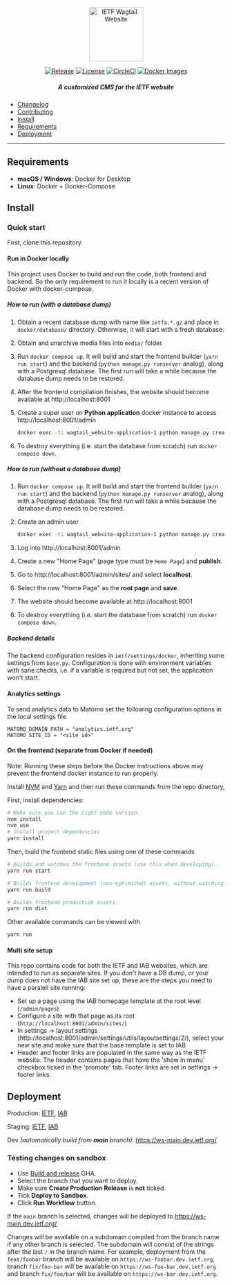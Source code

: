 <div align="center">
    
<img src="https://raw.githubusercontent.com/ietf-tools/common/main/assets/logos/wagtail-site.svg" alt="IETF Wagtail Website" height="125" />
    
[![Release](https://img.shields.io/github/release/ietf-tools/wagtail_website.svg?style=flat&maxAge=360)](https://github.com/ietf-tools/wagtail_website/releases)
[![License](https://img.shields.io/github/license/ietf-tools/wagtail_website)](https://github.com/ietf-tools/wagtail_website/blob/main/LICENSE)
[![CircleCI](https://img.shields.io/circleci/build/github/ietf-tools/wagtail_website?label=Circle%20CI%20Build&logo=circleci)](https://app.circleci.com/pipelines/github/ietf-tools/wagtail_website)
[![Docker Images](https://img.shields.io/badge/docker%20images-github-blue?logo=docker&logoColor=white)](https://github.com/ietf-tools/wagtail_website/pkgs/container/wagtail_website)
    
##### A customized CMS for the IETF website
    
</div>

-   [Changelog](https://github.com/ietf-tools/wagtail_website/releases)
-   [Contributing](https://github.com/ietf-tools/wagtail_website/blob/main/CONTRIBUTING.md)
-   [Install](#install)
-   [Requirements](#requirements)
-   [Deployment](#deployment)

---

## Requirements

-   **macOS / Windows**: Docker for Desktop
-   **Linux**: Docker + Docker-Compose

## Install

### Quick start

First, clone this repository.

#### Run in Docker locally

This project uses Docker to build and run the code, both frontend and backend.
So the only requirement to run it locally is a recent version of Docker with docker-compose.

##### How to run (with a database dump)

1. Obtain a recent database dump with name like `ietfa.*.gz` and place in `docker/database/` directory. Otherwise, it will start with a fresh database.
2. Obtain and unarchive media files into `media/` folder.
3. Run `docker compose up`. It will build and start the frontend builder (`yarn run start`) and the backend (`python manage.py runserver` analog), along with a Postgresql database. The first run will take a while because the database dump needs to be restored.
4. After the frontend compilation finishes, the website should become available at http://localhost:8001
5. Create a super user on **Python application** docker instance to access http://localhost:8001/admin

    ```sh
    docker exec -ti wagtail_website-application-1 python manage.py createsuperuser
    ```

6. To destroy everything (i.e. start the database from scratch) run `docker compose down`.

##### How to run (without a database dump)

1. Run `docker compose up`. It will build and start the frontend builder (`yarn run start`) and the backend (`python manage.py runserver` analog), along with a Postgresql database. The first run will take a while because the database dump needs to be restored.
2. Create an admin user

    ```sh
    docker exec -ti wagtail_website-application-1 python manage.py createsuperuser
    ```

3. Log into http://localhost:8001/admin
4. Create a new "Home Page" (page type must be `Home Page`) and **publish**.
5. Go to http://localhost:8001/admin/sites/ and select **localhost**.
6. Select the new "Home Page" as the **root page** and **save**.
7. The website should become available at http://localhost:8001
8. To destroy everything (i.e. start the database from scratch) run `docker compose down`.

##### Backend details

The backend configuration resides in `ietf/settings/docker`, inheriting some settings from `base.py`. Configuration is done with environment variables with sane checks, i.e. if a variable is required but not set, the application won't start.

#### Analytics settings

To send analytics data to Matomo set the following configuration options in the local settings file.
```
MATOMO_DOMAIN_PATH = "analytics.ietf.org"
MATOMO_SITE_ID = "<site id>"
```

#### On the frontend (separate from Docker if needed)

Note: Running these steps before the Docker instructions above may prevent the frontend docker instance to run properly.

Install [NVM](https://github.com/nvm-sh/nvm) and [Yarn](https://yarnpkg.com/) and then run these commands from the repo directory,

First, install dependencies:

```sh
# Make sure you use the right node version.
nvm install
nvm use
# Install project dependencies
yarn install
```

Then, build the frontend static files using one of these commands

```sh
# Builds and watches the frontend assets (use this when developing).
yarn run start

# Builds frontend development (non-optimized) assets, without watching
yarn run build

# Builds frontend production assets.
yarn run dist
```

Other available commands can be viewed with

```sh
yarn run
```

#### Multi site setup

This repo contains code for both the IETF and IAB websites, which are intended to run as separate sites. If you don't have a DB dump, or your dump does not have the IAB site set up, these are the steps you need to have a paralell site running:

-   Set up a page using the IAB homepage template at the root level (`/admin/pages`)
-   Configure a site with that page as its root (`http://localhost:8001/admin/sites/`)
-   In settings -> layout settings (http://localhost:8001/admin/settings/utils/layoutsettings/2/), select your new site and make sure that the base template is set to IAB
-   Header and footer links are populated in the same way as the IETF website. The header contains pages that have the 'show in menu' checkbox ticked in the 'promote' tab. Footer links are set in settings -> footer links.

## Deployment

Production: [IETF](https://www.ietf.org/), [IAB](https://temporary.iab.org/)

Staging: [IETF](https://wwwstaging.ietf.org/), [IAB](https://wwwstaging.iab.org/)

Dev _(automatically build from **main** branch)_: https://ws-main.dev.ietf.org/

### Testing changes on sandbox

* Use [Build and release](https://github.com/ietf-tools/wagtail_website/actions/workflows/build.yml) GHA.
* Select the branch that you want to deploy.
* Make sure **Create Production Release** is **not** ticked.
* Tick **Deploy to Sandbox**.
* Click **Run Workflow** button.

If the `main` branch is selected, changes will be deployed to https://ws-main.dev.ietf.org/

Changes will be available on a subdomain compiled from the branch name if any other branch is selected. The subdomain will consist of the strings after the last `/` in the branch name. For example, deployment from the `feat/foobar` branch will be available on `https://ws-foobar.dev.ietf.org`, branch `fix/foo-bar` will be available on `https://ws-foo-bar.dev.ietf.org` and branch `fix/foo/bar` will be available on  `https://ws-bar.dev.ietf.org`.
